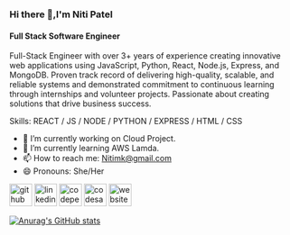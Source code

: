 

### Hi there 👋,I'm Niti Patel
#### Full Stack Software Engineer
Full-Stack Engineer with over 3+ years of experience creating innovative web applications using JavaScript, Python, React, Node.js, Express, and MongoDB. Proven track record of delivering high-quality, scalable, and reliable systems and demonstrated commitment to continuous learning through internships and volunteer projects. Passionate about creating solutions that drive business success.

Skills: REACT / JS / NODE / PYTHON / EXPRESS / HTML / CSS

- 🔭 I’m currently working on Cloud Project. 
- 🌱 I’m currently learning AWS Lamda. 
- 📫 How to reach me: Nitimk@gmail.com 
- 😄 Pronouns: She/Her 


[<img src='https://cdn.jsdelivr.net/npm/simple-icons@3.0.1/icons/github.svg' alt='github' height='40'>](https://github.com/https://github.com/nitimk)  [<img src='https://cdn.jsdelivr.net/npm/simple-icons@3.0.1/icons/linkedin.svg' alt='linkedin' height='40'>](https://www.linkedin.com/in/https://www.linkedin.com/in/nitimk//)  [<img src='https://cdn.jsdelivr.net/npm/simple-icons@3.0.1/icons/codepen.svg' alt='codepen' height='40'>](https://codepen.io/https://codepen.io/nitimk)  [<img src='https://cdn.jsdelivr.net/npm/simple-icons@3.0.1/icons/codesandbox.svg' alt='codesandbox' height='40'>](https://codesandbox.io/u/https://codesandbox.io/u/nitimk)  [<img src='https://cdn.jsdelivr.net/npm/simple-icons@3.0.1/icons/icloud.svg' alt='website' height='40'>](https://github.com/nitimk/MyPortfolio)  

[![Anurag's GitHub stats](https://github-readme-stats.vercel.app/api?username=nitimk)](https://github.com/anuraghazra/github-readme-stats)
